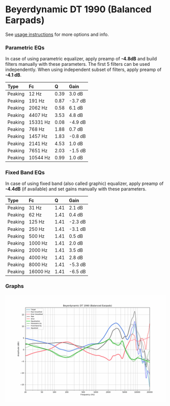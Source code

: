 # Beyerdynamic DT 1990 (Balanced Earpads)
See [usage instructions](https://github.com/jaakkopasanen/AutoEq#usage) for more options and info.

### Parametric EQs
In case of using parametric equalizer, apply preamp of **-4.8dB** and build filters manually
with these parameters. The first 5 filters can be used independently.
When using independent subset of filters, apply preamp of **-4.1 dB**.

| Type    | Fc       |    Q | Gain    |
|:--------|:---------|:-----|:--------|
| Peaking | 12 Hz    | 0.39 | 3.0 dB  |
| Peaking | 191 Hz   | 0.87 | -3.7 dB |
| Peaking | 2062 Hz  | 0.58 | 6.1 dB  |
| Peaking | 4407 Hz  | 3.53 | 4.8 dB  |
| Peaking | 15331 Hz | 0.08 | -4.9 dB |
| Peaking | 768 Hz   | 1.88 | 0.7 dB  |
| Peaking | 1457 Hz  | 1.83 | -0.8 dB |
| Peaking | 2141 Hz  | 4.53 | 1.0 dB  |
| Peaking | 7651 Hz  | 2.03 | -1.5 dB |
| Peaking | 10544 Hz | 0.99 | 1.0 dB  |

### Fixed Band EQs
In case of using fixed band (also called graphic) equalizer, apply preamp of **-4.4dB**
(if available) and set gains manually with these parameters.

| Type    | Fc       |    Q | Gain    |
|:--------|:---------|:-----|:--------|
| Peaking | 31 Hz    | 1.41 | 2.1 dB  |
| Peaking | 62 Hz    | 1.41 | 0.4 dB  |
| Peaking | 125 Hz   | 1.41 | -2.3 dB |
| Peaking | 250 Hz   | 1.41 | -3.1 dB |
| Peaking | 500 Hz   | 1.41 | 0.5 dB  |
| Peaking | 1000 Hz  | 1.41 | 2.0 dB  |
| Peaking | 2000 Hz  | 1.41 | 3.5 dB  |
| Peaking | 4000 Hz  | 1.41 | 2.8 dB  |
| Peaking | 8000 Hz  | 1.41 | -5.3 dB |
| Peaking | 16000 Hz | 1.41 | -6.5 dB |

### Graphs
![](./Beyerdynamic%20DT%201990%20(Balanced%20Earpads).png)
